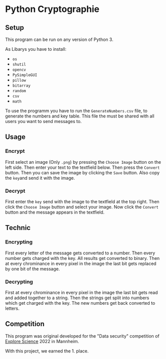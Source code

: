 # Python Cryptographie

## Setup

This program can be run on any version of Python 3.

As Libarys you have to install:
* ``` os ```
* ``` shutil ```
* ``` opencv ```
* ``` PySimpleGUI ```
* ``` pillow ```
* ``` bitarray ```
* ``` random ```
* ``` csv ```
* ``` math ```

To use the programm you have to run the ```GenerateNumbers.csv``` file, to generate the numbers and key table. This file the must be shared with all users you want to send messages to.

## Usage

### Encrypt

First select an image (Only ```.png```) by pressing the ```Choose Image``` button on the left side. Then enter your text to the textfield below. Then press the ```Convert``` button. Then you can save the image by clicking the ```Save``` button. Also copy the ```key```and send it with the image.

### Decrypt

First enter the ```key``` send with the image to the textfield at the top right. Then click the ```Choose Image``` button and select your image. Now click the ```Convert``` button and the message appears in the textfield.

## Technic

### Encrypting

First every letter of the message gets converted to a number. Then every number gets charged with the key. All results get converted to binary. Then at every chrominance in every pixel in the image the last bit gets replaced by one bit of the message.

### Decrypting

First at every chrominance in every pixel in the image the last bit gets read and added together to a string. Then the strings get split into numbers which get charged with the key. The new numbers get back converted to letters.

## Competition

This program was original developed for the "Data security" competition of [Explore Science](http://explore-science.info) 2022 in Mannheim.

With this project, we earned the 1. place.
